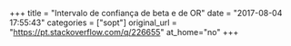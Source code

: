 +++
title = "Intervalo de confiança de beta e de OR"
date = "2017-08-04 17:55:43"
categories = ["sopt"]
original_url = "https://pt.stackoverflow.com/q/226655"
at_home="no"
+++

